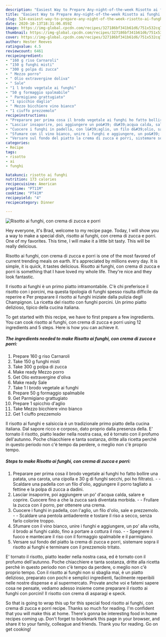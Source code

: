 ```yaml
---
description: "Easiest Way to Prepare Any-night-of-the-week Risotto ai funghi, con crema di zucca e porri"
title: "Easiest Way to Prepare Any-night-of-the-week Risotto ai funghi, con crema di zucca e porri"
slug: 524-easiest-way-to-prepare-any-night-of-the-week-risotto-ai-funghi-con-crema-di-zucca-e-porri
date: 2020-10-13T18:31:06.059Z
image: https://img-global.cpcdn.com/recipes/327186bf341b61d6/751x532cq70/risotto-ai-funghi-con-crema-di-zucca-e-porri-recipe-main-photo.jpg
thumbnail: https://img-global.cpcdn.com/recipes/327186bf341b61d6/751x532cq70/risotto-ai-funghi-con-crema-di-zucca-e-porri-recipe-main-photo.jpg
cover: https://img-global.cpcdn.com/recipes/327186bf341b61d6/751x532cq70/risotto-ai-funghi-con-crema-di-zucca-e-porri-recipe-main-photo.jpg
author: Hester Reeves
ratingvalue: 4.5
reviewcount: 6461
recipeingredient:
- "160 g riso Carnaroli"
- "150 g funghi misti"
- "300 g polpa di zucca"
- " Mezzo porro"
- " Olio extravergine doliva"
- " Sale"
- "1 l brodo vegetale ai funghi"
- "50 g formaggio spalmabile"
- " Parmigiano grattugiato"
- "1 spicchio daglio"
- " Mezzo bicchiere vino bianco"
- "1 ciuffo prezzemolo"
recipeinstructions:
- "Preparare per prima cosa il brodo vegetale ai funghi ho fatto bollire una patata, una carota, una cipolla e 30 g di funghi secchi, poi ho filtrato).   Scaldare una padella con un filo d&#39;olio, aggiungere il porro tagliato a fettine e la polpa di zucca a dadini."
- "Lasciar insaporire, poi aggiungere un po&#39; d&#39;acqua calda, salare e coprire. Cuocere fino a che la zucca sarà diventata morbida.  Frullare la zucca con il porro, per ottenere una crema."
- "Cuocere i funghi in padella, con l&#39;aglio, un filo d&#39;olio, sale e prezzemolo.  Scaldare una pentola antiaderente e tostare il riso a secco, senza farlo colorire troppo."
- "Sfumare con il vino bianco, unire i funghi e aggiungere, un po&#39; alla volta, il brodo ai funghi caldo, fino a portare a cottura il riso.  Spegnere il fuoco e mantecare il riso con il formaggio spalmabile e il parmigiano."
- "Versare sul fondo del piatto la crema di zucca e porri, sistemare sopra il risotto ai funghi e terminare con il prezzemolo tritato."
categories:
- Recipe
tags:
- risotto
- ai
- funghi

katakunci: risotto ai funghi 
nutrition: 173 calories
recipecuisine: American
preptime: "PT11M"
cooktime: "PT41M"
recipeyield: "4"
recipecategory: Dinner

---
```



![Risotto ai funghi, con crema di zucca e porri](https://img-global.cpcdn.com/recipes/327186bf341b61d6/751x532cq70/risotto-ai-funghi-con-crema-di-zucca-e-porri-recipe-main-photo.jpg)

Hey everyone, it's Brad, welcome to my recipe page. Today, I will show you a way to make a special dish, risotto ai funghi, con crema di zucca e porri. One of my favorites. This time, I will make it a little bit tasty. This will be really delicious.

Risotto ai funghi, con crema di zucca e porri is one of the most favored of current trending meals on earth. It's appreciated by millions every day. It is simple, it is quick, it tastes delicious. Risotto ai funghi, con crema di zucca e porri is something that I have loved my whole life. They're nice and they look fantastic.

Il risotto ai funghi è un primo piatto intramontabile. C&#39;è chi preferisce il risotto con i porcini, ma questa tipologia di funghi spesso risulta difficile da reperire e Per preparare il risotto ai funghi iniziate dalla pulizia degli Champignon. La ricetta del risotto con funghi porcini. Un primo piatto delizioso, tipico della cucina italiana.


To get started with this recipe, we have to first prepare a few ingredients. You can cook risotto ai funghi, con crema di zucca e porri using 12 ingredients and 5 steps. Here is how you can achieve it.

<!--inarticleads1-->

##### The ingredients needed to make Risotto ai funghi, con crema di zucca e porri:

1. Prepare 160 g riso Carnaroli
1. Take 150 g funghi misti
1. Take 300 g polpa di zucca
1. Make ready  Mezzo porro
1. Get  Olio extravergine d&#39;oliva
1. Make ready  Sale
1. Take 1 l brodo vegetale ai funghi
1. Prepare 50 g formaggio spalmabile
1. Get  Parmigiano grattugiato
1. Prepare 1 spicchio d&#39;aglio
1. Take  Mezzo bicchiere vino bianco
1. Get 1 ciuffo prezzemolo


Il risotto ai funghi e salsiccia è un tradizionale primo piatto della cucina italiana. Dal sapore ricco e corposo, dato proprio dalla presenza della. E&#39; tornato il risotto, piatto leader nella nostra casa, ed è tornato con il profumo dell&#39;autunno. Poche chiacchiere e tanta sostanza, dritte alla ricetta perchè in questo periodo non c&#39;è tempo da perdere, o meglio non c&#39;è proprio tempo. 

<!--inarticleads2-->

##### Steps to make Risotto ai funghi, con crema di zucca e porri:

1. Preparare per prima cosa il brodo vegetale ai funghi ho fatto bollire una patata, una carota, una cipolla e 30 g di funghi secchi, poi ho filtrato).  -  - Scaldare una padella con un filo d&#39;olio, aggiungere il porro tagliato a fettine e la polpa di zucca a dadini.
1. Lasciar insaporire, poi aggiungere un po&#39; d&#39;acqua calda, salare e coprire. Cuocere fino a che la zucca sarà diventata morbida. -  - Frullare la zucca con il porro, per ottenere una crema.
1. Cuocere i funghi in padella, con l&#39;aglio, un filo d&#39;olio, sale e prezzemolo. -  - Scaldare una pentola antiaderente e tostare il riso a secco, senza farlo colorire troppo.
1. Sfumare con il vino bianco, unire i funghi e aggiungere, un po&#39; alla volta, il brodo ai funghi caldo, fino a portare a cottura il riso. -  - Spegnere il fuoco e mantecare il riso con il formaggio spalmabile e il parmigiano.
1. Versare sul fondo del piatto la crema di zucca e porri, sistemare sopra il risotto ai funghi e terminare con il prezzemolo tritato.


E&#39; tornato il risotto, piatto leader nella nostra casa, ed è tornato con il profumo dell&#39;autunno. Poche chiacchiere e tanta sostanza, dritte alla ricetta perchè in questo periodo non c&#39;è tempo da perdere, o meglio non c&#39;è proprio tempo. Con il risotto ai funghi non si sbaglia mai, è un piatto delizioso, preparato con pochi e semplici ingredienti, facilmente reperibili nelle nostre dispense e al supermercato. Provate anche voi e fatemi sapere cosa ne pensate, vediamo adesso insieme come preparare il risotto ai funghi con porcini! Il risotto con crema di asparagi e speck. 

So that is going to wrap this up for this special food risotto ai funghi, con crema di zucca e porri recipe. Thanks so much for reading. I'm confident that you will make this at home. There's gonna be interesting food in home recipes coming up. Don't forget to bookmark this page in your browser, and share it to your family, colleague and friends. Thank you for reading. Go on get cooking!
